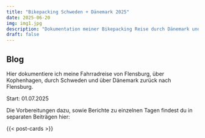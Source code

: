 ```yaml
---
title: "Bikepacking Schweden + Dänemark 2025"
date: 2025-06-20
img: img1.jpg
description: "Dokumentation meiner Bikepacking Reise durch Dänemark und Schweden"
draft: false
---
```


## Blog

Hier dokumentiere ich meine Fahrradreise von Flensburg, über Kophenhagen, durch
Schweden und über Dänemark zurück nach Flensburg.

Start: 01.07.2025

Die Vorbereitungen dazu, sowie Berichte zu einzelnen Tagen findest du in separaten
Beiträgen hier:

{{< post-cards >}}

